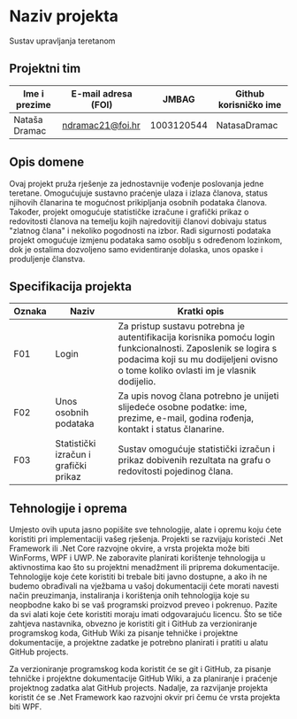 # Naziv projekta
Sustav upravljanja teretanom

## Projektni tim

Ime i prezime | E-mail adresa (FOI) |    JMBAG   | Github korisničko ime
------------  | ------------------- | ---------- | ---------------------
Nataša Dramac | ndramac21@foi.hr    | 1003120544 | NatasaDramac

## Opis domene

Ovaj projekt pruža rješenje za jednostavnije vođenje poslovanja jedne teretane. Omogućujuje sustavno praćenje ulaza i izlaza članova, status njihovih članarina te mogućnost prikipljanja osobnih podataka članova. Također, projekt omogućuje statističke izračune i grafički prikaz o redovitosti članova na temelju kojih najredovitiji članovi dobivaju status "zlatnog člana" i nekoliko pogodnosti na izbor. Radi sigurnosti podataka projekt omogućuje izmjenu podataka samo osoblju s određenom lozinkom, dok je ostalima dozvoljeno samo evidentiranje dolaska, unos opaske i produljenje članstva.

## Specifikacija projekta

Oznaka |         Naziv         | Kratki opis 
------ | --------------------- | ----------- 
 F01   |         Login         | Za pristup sustavu potrebna je autentifikacija korisnika pomoću login funkcionalnosti. Zaposlenik se logira s podacima koji su mu dodijeljeni ovisno o tome koliko ovlasti im je vlasnik dodijelio. 
 F02   | Unos osobnih podataka | Za upis novog člana potrebno je unijeti slijedeće osobne podatke: ime, prezime, e-mail, godina rođenja, kontakt i status članarine.
 F03   | Statistički izračun i  grafički prikaz  | Sustav omogućuje statistički izračun i prikaz  dobivenih rezultata na grafu o redovitosti pojedinog člana.
    
## Tehnologije i oprema
Umjesto ovih uputa jasno popišite sve tehnologije, alate i opremu koju ćete koristiti pri implementaciji vašeg rješenja. Projekti se razvijaju koristeći .Net Framework ili .Net Core razvojne okvire, a vrsta projekta može biti WinForms, WPF i UWP. Ne zaboravite planirati korištenje tehnologija u aktivnostima kao što su projektni menadžment ili priprema dokumentacije. Tehnologije koje ćete koristiti bi trebale biti javno dostupne, a ako ih ne budemo obrađivali na vježbama u vašoj dokumentaciji ćete morati navesti način preuzimanja, instaliranja i korištenja onih tehnologija koje su neopbodne kako bi se vaš programski proizvod preveo i pokrenuo. Pazite da svi alati koje ćete koristiti moraju imati odgovarajuću licencu. Što se tiče zahtjeva nastavnika, obvezno je koristiti git i GitHub za verzioniranje programskog koda, GitHub Wiki za pisanje tehničke i projektne dokumentacije, a projektne zadatke je potrebno planirati i pratiti u alatu GitHub projects. 

Za verzioniranje programskog koda koristit će se git i GitHub, za pisanje tehničke i projektne dokumentacije GitHub Wiki, a za planiranje i praćenje projektnog zadatka alat GitHub projects. Nadalje, za razvijanje projekta koristit će se .Net Framework kao razvojni okvir pri čemu će vrsta projekta biti WPF.
